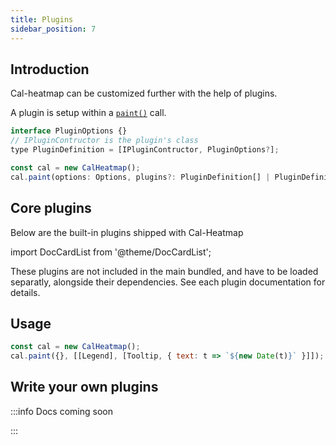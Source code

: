 ```yaml
---
title: Plugins
sidebar_position: 7
---
```


## Introduction

Cal-heatmap can be customized further with the help of plugins.

A plugin is setup within a [`paint()`](/API/paint.md) call.

```js
interface PluginOptions {}
// IPluginContructor is the plugin's class
type PluginDefinition = [IPluginContructor, PluginOptions?];

const cal = new CalHeatmap();
cal.paint(options: Options, plugins?: PluginDefinition[] | PluginDefinition),
```

## Core plugins

Below are the built-in plugins shipped with Cal-Heatmap

import DocCardList from '@theme/DocCardList';

<DocCardList />

These plugins are not included in the main bundled, and have to be loaded
separatly, alongside their dependencies. See each plugin documentation for details.

## Usage

```js title="index.js"
const cal = new CalHeatmap();
cal.paint({}, [[Legend], [Tooltip, { text: t => `${new Date(t)}` }]]);
```

## Write your own plugins

:::info Docs coming soon

:::

